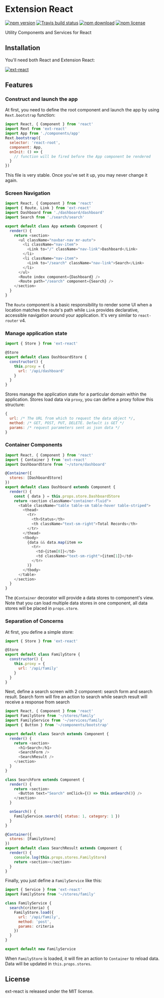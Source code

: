 # Extension React

[![npm version](http://img.shields.io/npm/v/ext-react.svg?style=flat-square)](http://npmjs.org/package/ext-react)
[![Travis build status](https://travis-ci.org/huytrongnguyen/extension-react.svg)](https://travis-ci.org/huytrongnguyen/extension-react)
[![npm download](https://img.shields.io/npm/dm/ext-react.svg?style=flat-square)](https://npmjs.org/package/ext-react)
[![npm license](https://img.shields.io/npm/l/ext-react.svg)](https://npmjs.org/package/ext-react)

Utility Components and Services for React

## Installation

You'll need both React and Extension React:

[![ext-react](https://nodei.co/npm/ext-react.png?downloadRank=true&downloads=true)](https://npmjs.org/package/ext-react)

## Features

### Construct and launch the app

At first, you need to define the root component and launch the app by using ```Rext.bootstrap``` function:

```javascript
import React, { Component } from 'react'
import Rext from 'ext-react'
import App from './components/app'
Rext.bootstrap({
  selector: 'react-root',
  component: App,
  onInit: () => {
    // function will be fired before the App component be rendered
  }
})
```

This file is very stable. Once you've set it up, you may never change it again.

### Screen Navigation

```javascript
import React, { Component } from 'react'
import { Route, Link } from 'ext-react'
import Dashboard from './dashboard/dashboard'
import Search from './search/search'

export default class App extends Component {
  render() {
    return <section>
      <ul className="navbar-nav mr-auto">
        <li className="nav-item">
          <Link to="/" className="nav-link">Dashboard</Link>
        </li>
        <li className="nav-item">
          <Link to="/search" className="nav-link">Search</Link>
        </li>
      </ul>
      <Route index component={Dashboard} />
      <Route path="/search" component={Search} />
    </section>
  }
}
```

The ```Route``` component is a basic responsibility to render some UI when a location matches the route's path while ```Link``` provides declarative, accessible navigation around your application. It's very similar to ```react-router``` v4.

### Manage application state

```javascript
import { Store } from 'ext-react'

@Store
export default class DashboardStore {
  constructor() {
    this.proxy = {
      url: '/api/dashboard'
    }
  }
}
```

Stores manage the application state for a particular domain within the application. Stores load data via ```proxy```, you can define a proxy follow this structure:

```javascript
{
  url: /* The URL from which to request the data object */,
  method: /* GET, POST, PUT, DELETE. Default is GET */
  params: /* request parameters sent as json data */
}
```

### Container Components

```javascript
import React, { Component } from 'react'
import { Container } from 'ext-react'
import DashboardStore from '~/store/dashboard'

@Container({
  stores: [DashboardStore]
})
export default class Dashboard extends Component {
  render() {
    const { data } = this.props.store.DashboardStore
    return <section className="container-fluid">
      <table className="table table-sm table-hover table-striped">
        <thead>
          <tr>
            <th>Status</th>
            <th className="text-sm-right">Total Records</th>
          </tr>
        </thead>
        <tbody>
          {data && data.map(item =>
            <tr>
              <td>{item[0]}</td>
              <td className="text-sm-right">{item[1]}</td>
            </tr>
          )}
        </tbody>
      </table>
    </section>
  }
}
```

The ```@Container``` decorator will provide a data stores to component's view. Note that you can load multiple data stores in one component, all data stores will be placed in ```props.store```.

### Separation of Concerns

At first, you define a simple store:

```javascript
import { Store } from 'ext-react'

@Store
export default class FamilyStore {
  constructor() {
    this.proxy = {
      url: '/api/family'
    }
  }
}
```

Next, define a search screen with 2 component: search form and search result. Search form will fire an action to search while search result will receive a response from search

```javascript
import React, { Component } from 'react'
import FamilyStore from '~/stores/family'
import FamilyService from '~/services/family'
import { Button } from '~/components/bootstrap'

export default class Search extends Component {
  render() {
    return <section>
      <h1>Search</h1>
      <SearchForm />
      <SearchResult />
    </section>
  }
}

class SearchForm extends Component {
  render() {
    return <section>
      <Button text="Search" onClick={() => this.onSearch()} />
    </section>
  }

  onSearch() {
    FamilyService.search({ status: 1, category: 1 })
  }
}

@Container({
  stores: [FamilyStore]
})
export default class SearchResult extends Component {
  render() {
    console.log(this.props.stores.FamilyStore)
    return <section></section>
  }
}
```

Finally, you just define a ```FamilyService``` like this:

```javascript
import { Service } from 'ext-react'
import FamilyStore from '~/stores/family'

class FamilyService {
  search(criteria) {
    FamilyStore.load({
      url: '/api/family',
      method: 'post',
      params: criteria
    })
  }
}

export default new FamilyService
```

When ```FamilyStore``` is loaded, it will fire an action to ```Container``` to reload data. Data will be updated in ```this.props.stores```.

## License

ext-react is released under the MIT license.
